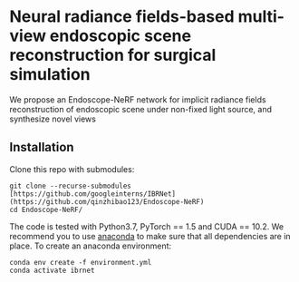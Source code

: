 # Neural radiance fields-based multi-view endoscopic scene reconstruction for surgical simulation
We propose an Endoscope-NeRF network for implicit radiance fields reconstruction of endoscopic scene under non-fixed light source, and synthesize novel views

## Installation
Clone this repo with submodules:
```
git clone --recurse-submodules [https://github.com/googleinterns/IBRNet](https://github.com/qinzhibao123/Endoscope-NeRF)
cd Endoscope-NeRF/
```

The code is tested with Python3.7, PyTorch == 1.5 and CUDA == 10.2. We recommend you to use [anaconda](https://www.anaconda.com/) to make sure that all dependencies are in place. To create an anaconda environment:
```
conda env create -f environment.yml
conda activate ibrnet
```
